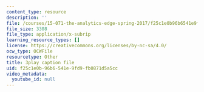 ```yaml
---
content_type: resource
description: ''
file: /courses/15-071-the-analytics-edge-spring-2017/f25c1e0b96b6541e9fd9fb0871d5a5cc_EQYlOQjzYOA.vtt
file_size: 3308
file_type: application/x-subrip
learning_resource_types: []
license: https://creativecommons.org/licenses/by-nc-sa/4.0/
ocw_type: OCWFile
resourcetype: Other
title: 3play caption file
uid: f25c1e0b-96b6-541e-9fd9-fb0871d5a5cc
video_metadata:
  youtube_id: null
---
```

